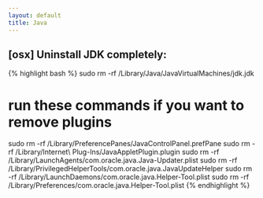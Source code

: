 ```yaml
---
layout: default
title: Java
---
```


## [osx] Uninstall JDK completely: ##

{% highlight bash %}
sudo rm -rf /Library/Java/JavaVirtualMachines/jdk<version>.jdk

# run these commands if you want to remove plugins
sudo rm -rf /Library/PreferencePanes/JavaControlPanel.prefPane
sudo rm -rf /Library/Internet\ Plug-Ins/JavaAppletPlugin.plugin
sudo rm -rf /Library/LaunchAgents/com.oracle.java.Java-Updater.plist
sudo rm -rf /Library/PrivilegedHelperTools/com.oracle.java.JavaUpdateHelper
sudo rm -rf /Library/LaunchDaemons/com.oracle.java.Helper-Tool.plist
sudo rm -rf /Library/Preferences/com.oracle.java.Helper-Tool.plist
{% endhighlight %}
